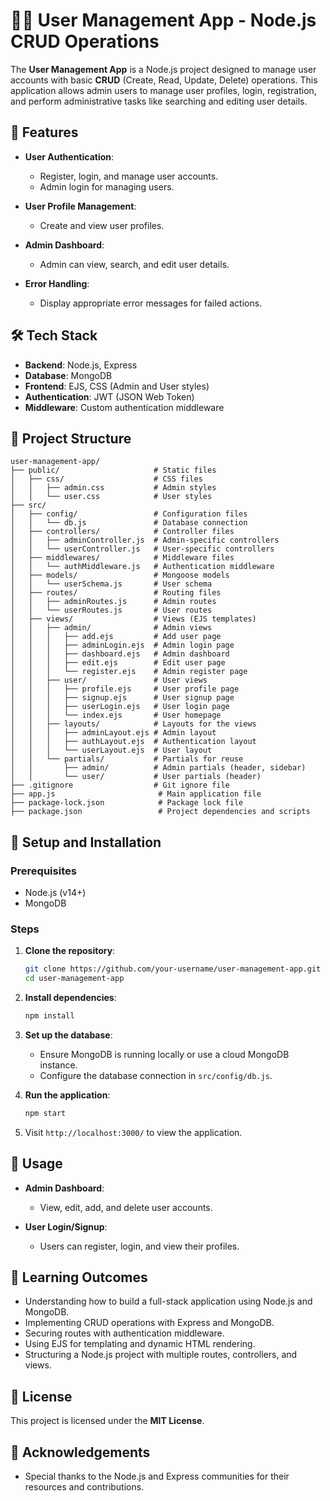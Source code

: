 # 🧑‍💻 User Management App - Node.js CRUD Operations

The **User Management App** is a Node.js project designed to manage user accounts with basic **CRUD** (Create, Read, Update, Delete) operations. This application allows admin users to manage user profiles, login, registration, and perform administrative tasks like searching and editing user details.

## 🚀 Features

- **User Authentication**:  
  - Register, login, and manage user accounts.  
  - Admin login for managing users.  

- **User Profile Management**:  
  - Create and view user profiles.  

- **Admin Dashboard**:  
  - Admin can view, search, and edit user details.  

- **Error Handling**:  
  - Display appropriate error messages for failed actions.  

## 🛠️ Tech Stack

- **Backend**: Node.js, Express  
- **Database**: MongoDB  
- **Frontend**: EJS, CSS (Admin and User styles)  
- **Authentication**: JWT (JSON Web Token)  
- **Middleware**: Custom authentication middleware

## 📂 Project Structure

```plaintext
user-management-app/
├── public/                     # Static files
│   ├── css/                    # CSS files
│   │   ├── admin.css           # Admin styles
│   │   └── user.css            # User styles
├── src/
│   ├── config/                 # Configuration files
│   │   └── db.js               # Database connection
│   ├── controllers/            # Controller files
│   │   ├── adminController.js  # Admin-specific controllers
│   │   └── userController.js   # User-specific controllers
│   ├── middlewares/            # Middleware files
│   │   └── authMiddleware.js   # Authentication middleware
│   ├── models/                 # Mongoose models
│   │   └── userSchema.js       # User schema
│   ├── routes/                 # Routing files
│   │   ├── adminRoutes.js      # Admin routes
│   │   └── userRoutes.js       # User routes
│   ├── views/                  # Views (EJS templates)
│   │   ├── admin/              # Admin views
│   │   │   ├── add.ejs         # Add user page
│   │   │   ├── adminLogin.ejs  # Admin login page
│   │   │   ├── dashboard.ejs   # Admin dashboard
│   │   │   ├── edit.ejs        # Edit user page
│   │   │   └── register.ejs    # Admin register page
│   │   ├── user/               # User views
│   │   │   ├── profile.ejs     # User profile page
│   │   │   ├── signup.ejs      # User signup page
│   │   │   ├── userLogin.ejs   # User login page
│   │   │   └── index.ejs       # User homepage
│   │   ├── layouts/            # Layouts for the views
│   │   │   ├── adminLayout.ejs # Admin layout
│   │   │   ├── authLayout.ejs  # Authentication layout
│   │   │   └── userLayout.ejs  # User layout
│   │   └── partials/           # Partials for reuse
│   │       ├── admin/          # Admin partials (header, sidebar)
│   │       └── user/           # User partials (header)
├── .gitignore                  # Git ignore file
├── app.js                       # Main application file
├── package-lock.json            # Package lock file
├── package.json                 # Project dependencies and scripts
```

## 🔧 Setup and Installation

### Prerequisites

- Node.js (v14+)
- MongoDB

### Steps

1. **Clone the repository**:  
   ```bash
   git clone https://github.com/your-username/user-management-app.git
   cd user-management-app
   ```

2. **Install dependencies**:  
   ```bash
   npm install
   ```

3. **Set up the database**:  
   - Ensure MongoDB is running locally or use a cloud MongoDB instance.
   - Configure the database connection in `src/config/db.js`.

4. **Run the application**:  
   ```bash
   npm start
   ```

5. Visit `http://localhost:3000/` to view the application.

## 📜 Usage

- **Admin Dashboard**:  
  - View, edit, add, and delete user accounts.
  
- **User Login/Signup**:  
  - Users can register, login, and view their profiles.

## 🌱 Learning Outcomes

- Understanding how to build a full-stack application using Node.js and MongoDB.
- Implementing CRUD operations with Express and MongoDB.
- Securing routes with authentication middleware.
- Using EJS for templating and dynamic HTML rendering.
- Structuring a Node.js project with multiple routes, controllers, and views.

## 📜 License

This project is licensed under the **MIT License**.

## 🌟 Acknowledgements

- Special thanks to the Node.js and Express communities for their resources and contributions.